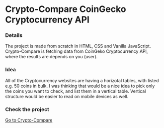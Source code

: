 # Crypto-Compare CoinGecko Cryptocurrency API
### Details
The project is made from scratch in HTML, CSS and Vanilla JavaScript.  Crypto-Compare is fetching data from CoinGeko Cryptocurrency API, where the results are depends on you (user).
### Idea
 All of the Cryptocurrency websites are having a horizotal tables, with listed e.g. 50 coins in bulk.  I was thinking that would be a nice idea to pick only the coins you want to check, and list them in a vertical table. Vertical structure would be easier to read on mobile devices as well. 
### Check the project
[Go to Crypto-Compare](https://konradszymanski.github.io/Crypto-Compare/)


